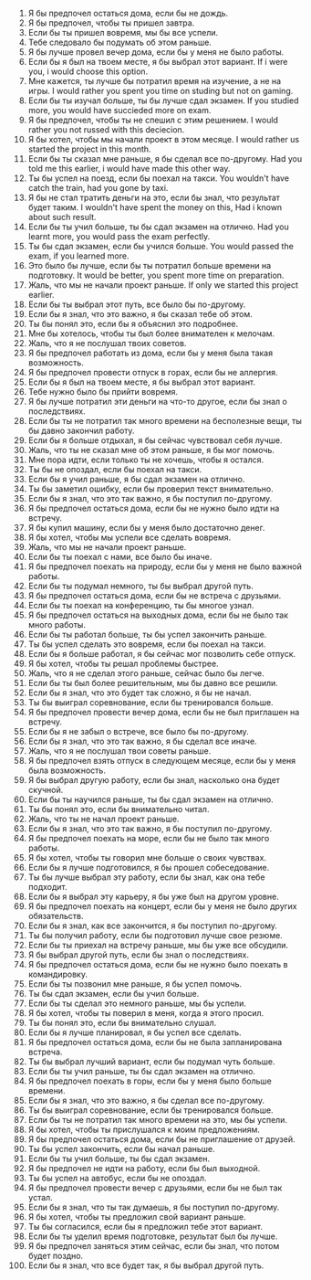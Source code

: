 1. Я бы предпочел остаться дома, если бы не дождь.
2. Я бы предпочел, чтобы ты пришел завтра.
3. Если бы ты пришел вовремя, мы бы все успели.
4. Тебе следовало бы подумать об этом раньше.
5. Я бы лучше провел вечер дома, если бы у меня не было работы.
6. Если бы я был на твоем месте, я бы выбрал этот вариант.
If i were you, i would choose this option.
7. Мне кажется, ты лучше бы потратил время на изучение, а не на игры.
I would rather you spent you time on studing but not on gaming.
8. Если бы ты изучал больше, ты бы лучше сдал экзамен.
If you studied more, you would have succieded more on exam.
9. Я бы предпочел, чтобы ты не спешил с этим решением.
I would rather you not russed with this deciecion.
10. Я бы хотел, чтобы мы начали проект в этом месяце.
I would rather us started the project in this month.
11. Если бы ты сказал мне раньше, я бы сделал все по-другому.
Had you told me this earlier, i would have made this other way.
12. Ты бы успел на поезд, если бы поехал на такси.
You wouldn't have catch the train, had you gone by taxi.
13. Я бы не стал тратить деньги на это, если бы знал, что результат будет таким.
I wouldn't have spent the money on this, Had i known about such result.
14. Если бы ты учил больше, ты бы сдал экзамен на отлично.
Had you learnt more, you would pass the exam perfectly. 
15. Ты бы сдал экзамен, если бы учился больше.
You would passed the exam, if you learned more.
16. Это было бы лучше, если бы ты потратил больше времени на подготовку.
It would be better, you spent more time on preparation.
17. Жаль, что мы не начали проект раньше.
If only we started this project earlier.
18. Если бы ты выбрал этот путь, все было бы по-другому.
19. Если бы я знал, что это важно, я бы сказал тебе об этом.
20. Ты бы понял это, если бы я объяснил это подробнее.
21. Мне бы хотелось, чтобы ты был более внимателен к мелочам.
22. Жаль, что я не послушал твоих советов.
23. Я бы предпочел работать из дома, если бы у меня была такая возможность.
24. Я бы предпочел провести отпуск в горах, если бы не аллергия.
25. Если бы я был на твоем месте, я бы выбрал этот вариант.
26. Тебе нужно было бы прийти вовремя.
27. Я бы лучше потратил эти деньги на что-то другое, если бы знал о последствиях.
28. Если бы ты не потратил так много времени на бесполезные вещи, ты бы давно закончил работу.
29. Если бы я больше отдыхал, я бы сейчас чувствовал себя лучше.
30. Жаль, что ты не сказал мне об этом раньше, я бы мог помочь.
31. Мне пора идти, если только ты не хочешь, чтобы я остался.
32. Ты бы не опоздал, если бы поехал на такси.
33. Если бы я учил раньше, я бы сдал экзамен на отлично.
34. Ты бы заметил ошибку, если бы проверил текст внимательно.
35. Если бы я знал, что это так важно, я бы поступил по-другому.
36. Я бы предпочел остаться дома, если бы не нужно было идти на встречу.
37. Я бы купил машину, если бы у меня было достаточно денег.
38. Я бы хотел, чтобы мы успели все сделать вовремя.
39. Жаль, что мы не начали проект раньше.
40. Если бы ты поехал с нами, все было бы иначе.
41. Я бы предпочел поехать на природу, если бы у меня не было важной работы.
42. Если бы ты подумал немного, ты бы выбрал другой путь.
43. Я бы предпочел остаться дома, если бы не встреча с друзьями.
44. Если бы ты поехал на конференцию, ты бы многое узнал.
45. Я бы предпочел остаться на выходных дома, если бы не было так много работы.
46. Если бы ты работал больше, ты бы успел закончить раньше.
47. Ты бы успел сделать это вовремя, если бы поехал на такси.
48. Если бы я больше работал, я бы сейчас мог позволить себе отпуск.
49. Я бы хотел, чтобы ты решал проблемы быстрее.
50. Жаль, что я не сделал этого раньше, сейчас было бы легче.
51. Если бы ты был более решительным, мы бы давно все решили.
52. Если бы я знал, что это будет так сложно, я бы не начал.
53. Ты бы выиграл соревнование, если бы тренировался больше.
54. Я бы предпочел провести вечер дома, если бы не был приглашен на встречу.
55. Если бы я не забыл о встрече, все было бы по-другому.
56. Если бы я знал, что это так важно, я бы сделал все иначе.
57. Жаль, что я не послушал твои советы раньше.
58. Я бы предпочел взять отпуск в следующем месяце, если бы у меня была возможность.
59. Я бы выбрал другую работу, если бы знал, насколько она будет скучной.
60. Если бы ты научился раньше, ты бы сдал экзамен на отлично.
61. Ты бы понял это, если бы внимательно читал.
62. Жаль, что ты не начал проект раньше.
63. Если бы я знал, что это так важно, я бы поступил по-другому.
64. Я бы предпочел поехать на море, если бы не было так много работы.
65. Я бы хотел, чтобы ты говорил мне больше о своих чувствах.
66. Если бы я лучше подготовился, я бы прошел собеседование.
67. Ты бы лучше выбрал эту работу, если бы знал, как она тебе подходит.
68. Если бы я выбрал эту карьеру, я бы уже был на другом уровне.
69. Я бы предпочел поехать на концерт, если бы у меня не было других обязательств.
70. Если бы я знал, как все закончится, я бы поступил по-другому.
71. Ты бы получил работу, если бы подготовил лучше свое резюме.
72. Если бы ты приехал на встречу раньше, мы бы уже все обсудили.
73. Я бы выбрал другой путь, если бы знал о последствиях.
74. Я бы предпочел остаться дома, если бы не нужно было поехать в командировку.
75. Если бы ты позвонил мне раньше, я бы успел помочь.
76. Ты бы сдал экзамен, если бы учил больше.
77. Если бы ты сделал это немного раньше, мы бы успели.
78. Я бы хотел, чтобы ты поверил в меня, когда я этого просил.
79. Ты бы понял это, если бы внимательно слушал.
80. Если бы я лучше планировал, я бы успел все сделать.
81. Я бы предпочел остаться дома, если бы не была запланирована встреча.
82. Ты бы выбрал лучший вариант, если бы подумал чуть больше.
83. Если бы ты учил раньше, ты бы сдал экзамен на отлично.
84. Я бы предпочел поехать в горы, если бы у меня было больше времени.
85. Если бы я знал, что это важно, я бы сделал все по-другому.
86. Ты бы выиграл соревнование, если бы тренировался больше.
87. Если бы ты не потратил так много времени на это, мы бы успели.
88. Я бы хотел, чтобы ты прислушался к моим предложениям.
89. Я бы предпочел остаться дома, если бы не приглашение от друзей.
90. Ты бы успел закончить, если бы начал раньше.
91. Если бы ты учил больше, ты бы сдал экзамен.
92. Я бы предпочел не идти на работу, если бы был выходной.
93. Ты бы успел на автобус, если бы не опоздал.
94. Я бы предпочел провести вечер с друзьями, если бы не был так устал.
95. Если бы я знал, что ты так думаешь, я бы поступил по-другому.
96. Я бы хотел, чтобы ты предложил свой вариант раньше.
97. Ты бы согласился, если бы я предложил тебе этот вариант.
98. Если бы ты уделил время подготовке, результат был бы лучше.
99. Я бы предпочел заняться этим сейчас, если бы знал, что потом будет поздно.
100. Если бы я знал, что все будет так, я бы выбрал другой путь.
